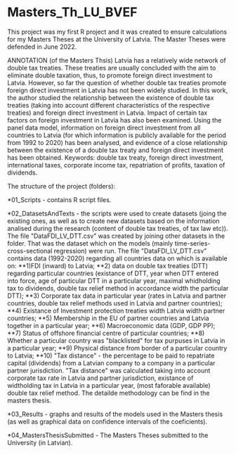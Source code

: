 # Masters_Th_LU_BVEF

This project was my first R project and it was created to ensure calculations for my Masters Theses at the University of Latvia. The Master Theses were defended in June 2022.

ANNOTATION (of the Masters Thsis)
Latvia has a relatively wide network of double tax treaties. These treaties are usually concluded with the aim to eliminate double taxation, thus, to promote foreign direct investment to Latvia. However, so far the question of whether double tax treaties promote foreign direct investment in Latvia has not been widely studied. In this work, the author studied the relationship between the existence of double tax treaties (taking into account different characteristics of the respective treaties) and foreign direct investment in Latvia. Impact of certain tax factors on foreign investment in Latvia has also been examined.
Using the panel data model, information on foreign direct investment from all countries to Latvia (for which information is publicly available for the period from 1992 to 2020) has been analysed, and evidence of a close relationship between the existence of a double tax treaty and foreign direct investment has been obtained.
Keywords: double tax treaty, foreign direct investment, international taxes, corporate income tax, repatriation of profits, taxation of dividends.

The structure of the project (folders):

*01_Scripts - contains R script files. 

*02_DatasetsAndTexts - the scripts were used to create datasets (joing the existing ones, as well as to create new datasets based on the information analised during the research (content of double tax treaties, of tax law etc)). The file "DataFDI_LV_DTT.csv" was created by joining other datasets in the folder. That was the dataset which on the models (mainly time-series-cross-sectional regression) were run. The file "DataFDI_LV_DTT.csv" contains data (1992-2020) regarding all countries data on which is available on:
**1)FDI (inward) to Latvia;
**2) data on double tax treaties (DTT) regarding particular countries (existance of DTT, year when DTT entered into force, age of particular DTT in a particular year, maximal whidholding tax to dividends, double tax relief method in accordance width the particular DTT);
**3) Corporate tax  data in particular year (rates in Latvia and partner countries, double tax relief methods used in Latvia and partner countries);
**4) Existance of Investment protection treaties width Latvia width partner countries;
**5) Membership in the EU of partner countries and Latvia together in a particular year;
**6) Macroeconomic data (GDP, GDP PP);
**7) Status of offshore financial centre of particular countries;
**8) Whether a particular country was "blacklisted" for tax purpuses in Latvia in a particular year;
**9) Physical distance from border of a particular country to Latvia;
**10) "Tax distance" - the percentage to be paid to repatriate capital (dividends) from a Latvian company to a company in a particular partner jurisdiction. "Tax distance" was calculated taking into account corporate tax rate in Latvia and partner jurisdiction, existance of widtholding tax in Latvia in a particular year, (most faforable available) double tax relief method. The detailde methodology can be find in the masters thesis.

*03_Results - graphs and results of the models used in the Masters thesis (as well as graphical data on confidence intervals of the coeficients).

*04_MastersThesisSubmitted - The Masters Theses submitted to the University (in Latvian).
